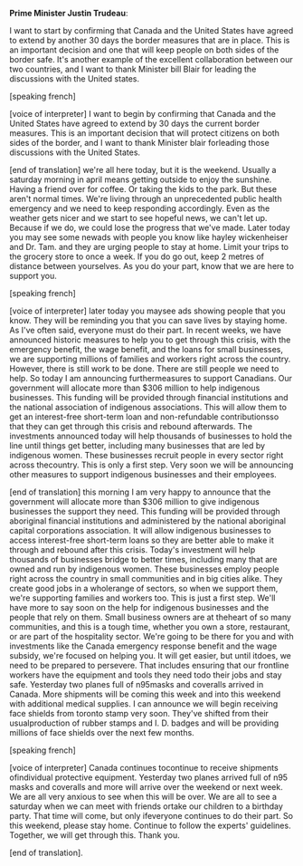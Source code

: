 

**Prime Minister Justin Trudeau**:

I want to start by confirming that Canada and the United States have agreed to extend by another 30 days the border measures that are in place.
This is an important decision and one that will keep people on both sides of the border safe.
It's another example of the excellent collaboration between our two countries, and I want to thank Minister bill Blair for leading the discussions with the United states.

[speaking french] 

[voice of interpreter] I want to begin by confirming that Canada and the United States have agreed to extend by 30 days the current border measures.
This is an important decision that will protect citizens on both sides of the border, and I want to thank Minister blair forleading those discussions with the United States.

[end of translation] we're all here today, but it is the weekend.
Usually a saturday morning in april means getting outside to enjoy the sunshine.
Having a friend over for coffee.
Or taking the kids to the park.
But these aren't normal times.
We're living through an unprecedented public health emergency and we need to keep responding accordingly.
Even as the weather gets nicer and we start to see hopeful news, we can't let up. Because if we do, we could lose the progress that we've made.
Later today you may see some newads with people you know like hayley wickenheiser and Dr. Tam.
and they are urging people to stay at home.
Limit your trips to the grocery store to once a week.
If you do go out, keep 2 metres of distance between yourselves.
As you do your part, know that we are here to support you.

[speaking french] 

[voice of interpreter] later today you maysee ads showing people that you know.
They will be reminding you that you can save lives by staying home.
As I've often said, everyone must do their part.
In recent weeks, we have announced historic measures to help you to get through this crisis, with the emergency benefit, the wage benefit, and the loans for small businesses, we are supporting millions of families and workers right across the country.
However, there is still work to be done.
There are still people we need to help.
So today I am announcing furthermeasures to support Canadians.
Our government will allocate more than $306 million to help indigenous businesses.
This funding will be provided through financial institutions and the national association of indigenous associations.
This will allow them to get an interest-free short-term loan and non-refundable contributionsso that they can get through this crisis and rebound afterwards.
The investments announced today will help thousands of businesses to hold the line until things get better, including many businesses that are led by indigenous women.
These businesses recruit people in every sector right across thecountry.
This is only a first step.
Very soon we will be announcing other measures to support indigenous businesses and their employees.

[end of translation] this morning I am very happy to announce that the government will allocate more than $306 million to give indigenous businesses the support they need.
This funding will be provided through aboriginal financial institutions and administered by the national aboriginal capital corporations association.
It will allow indigenous businesses to access interest-free short-term loans so they are better able to make it through and rebound after this crisis.
Today's investment will help thousands of businesses bridge to better times, including many that are owned and run by indigenous women.
These businesses employ people right across the country in small communities and in big cities alike.
They create good jobs in a wholerange of sectors, so when we support them, we're supporting families and workers too.
This is just a first step.
We'll have more to say soon on the help for indigenous businesses and the people that rely on them.
Small business owners are at theheart of so many communities, and this is a tough time, whether you own a store, restaurant, or are part of the hospitality sector.
We're going to be there for you and with investments like the Canada emergency response benefit and the wage subsidy, we're focused on helping you.
It will get easier, but until itdoes, we need to be prepared to persevere.
That includes ensuring that our frontline workers have the equipment and tools they need todo their jobs and stay safe.
Yesterday two planes full of n95masks and coveralls arrived in Canada.
More shipments will be coming this week and into this weekend with additional medical supplies.
I can announce we will begin receiving face shields from toronto stamp very soon.
They've shifted from their usualproduction of rubber stamps and I. D. badges and will be providing millions of face shields over the next few months.

[speaking french] 

[voice of interpreter] Canada continues tocontinue to receive shipments ofindividual protective equipment.
Yesterday two planes arrived full of n95 masks and coveralls and more will arrive over the weekend or next week.
We are all very anxious to see when this will be over.
We are all to see a saturday when we can meet with friends ortake our children to a birthday party.
That time will come, but only ifeveryone continues to do their part.
So this weekend, please stay home.
Continue to follow the experts' guidelines.
Together, we will get through this.
Thank you.

[end of translation].
